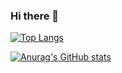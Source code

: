 ### Hi there 👋

[![Top Langs](https://github-readme-stats.vercel.app/api/top-langs/?username=sou004002&layout=compact
)](https://github.com/anuraghazra/github-readme-stats)

[![Anurag's GitHub stats](https://github-readme-stats.vercel.app/api?username=sou004002)](https://github.com/anuraghazra/github-readme-stats)
